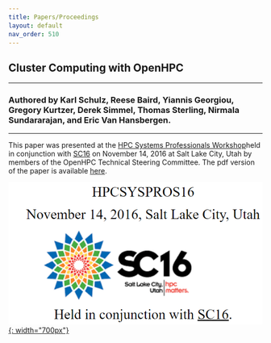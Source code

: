 ```yaml
---
title: Papers/Proceedings
layout: default
nav_order: 510
---
```


## Cluster Computing with OpenHPC

---
### Authored by Karl Schulz, Reese Baird, Yiannis Georgiou, Gregory Kurtzer, Derek Simmel, Thomas Sterling, Nirmala Sundararajan, and Eric Van Hansbergen. 
---

This paper was presented at the [HPC Systems Professionals Workshop](http://hpcsyspros.lsu.edu/2016/)held in conjunction with [SC16](http://sc16.supercomputing.org/) on November 14, 2016 at Salt Lake City, Utah by members of the OpenHPC Technical Steering Committee. The pdf version of the paper is available [here](https://github.com/openhpc/ohpc/files/619162/HPCSYSPROS16_OpenHPC.pdf).

[![HPCSYSPROS16](images/HPCSYSPROS16.png){: width="700px"}](https://github.com/openhpc/ohpc/files/619162/HPCSYSPROS16_OpenHPC.pdf)
